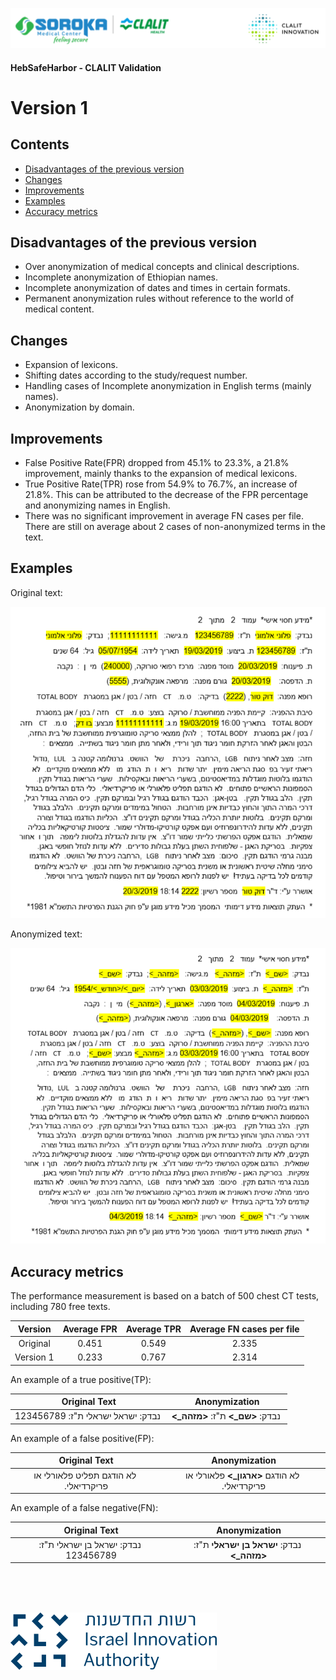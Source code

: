![alt text](./images/header_logo.png)


#### HebSafeHarbor - CLALIT Validation  
# Version 1

## Contents
 - [Disadvantages of the previous version](#disadvantages-of-the-previous-version) 
 - [Changes](#changes) 
 - [Improvements](#improvements)
 - [Examples](#examples)
 - [Accuracy metrics](#accuracy-metrics)
 
 ## Disadvantages of the previous version  
 - Over anonymization of medical concepts and clinical descriptions.  
 - Incomplete anonymization of Ethiopian names.  
 - Incomplete anonymization of dates and times in certain formats.  
 - Permanent anonymization rules without reference to the world of medical content.
 
 ## Changes  
 - Expansion of lexicons.
 - Shifting dates according to the study/request number.
 - Handling cases of Incomplete anonymization in English terms (mainly names).
 - Anonymization by domain.

## Improvements  
- False Positive Rate(FPR) dropped from 45.1% to 23.3%, a 21.8% improvement, mainly thanks to the expansion of medical lexicons.  
- True Positive Rate(TPR) rose from 54.9% to 76.7%, an increase of 21.8%. This can be attributed to the decrease of the FPR percentage and anonymizing names in English.  
- There was no significant improvement in average FN cases per file. There are still on average about 2 cases of non-anonymized terms in the text.
 
 ## Examples  
Original text:  
  
![original](./images/lexicons_improve_1245002453676_original.png)  
  
Anonymized text:  
    
![original](./images/lexicons_improve_1245002453676_encrypt.png)  
 
 ## Accuracy metrics
 The performance measurement is based on a batch of 500 chest CT tests, including 780 free texts.  
 
|Version| Average FPR | Average TPR | Average FN cases per file |
| :---: | :---: | :---: | :---: |
|Original| 0.451 | 0.549 | 2.335 |
|Version 1| 0.233 | 0.767 | 2.314 |  
  
An example of a true positive(TP):   

| Original Text | Anonymization |
| :---: | :---: |
|&#x202b; נבדק: ישראל ישראלי ת"ז: 123456789|&#x202b; נבדק: **<שם_>** ת"ז: **<מזהה_>**|  



An example of a false positive(FP):  
 
| Original Text | Anonymization |
| :---: | :---: |
|&#x202b; לא הודגם תפליט פלאורלי או פריקרדיאלי.|&#x202b; לא הודגם **<ארגון_>** פלאורלי או פריקרדיאלי.|  


An example of a false negative(FN):  

| Original Text | Anonymization |
| :---: | :---: |
|&#x202b; נבדק: ישראל בן ישראלי ת"ז: 123456789|&#x202b; נבדק: **ישראל בן ישראלי** ת"ז: **<מזהה_>**|  

<br />
<br />
<br />
   
![alt text](./images/Israel_Innovation_Authority.svg.png)
